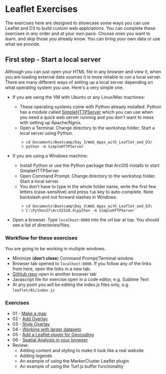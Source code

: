 # Leaflet Exercises
The exercises here are designed to showcase some ways you can use Leaflet and D3 to build custom web applciations. You can complete these exercises in any order and at your own pace. Choose ones you want to learn, and skip those you already know. You can bring your own data or use what we provide. 

## First step - Start a local server
Although you can just open your HTML file in any browser and view it, when you are loading external data sources it is more reliable to run a local server. There are many different ways of setting up a local server depending on what operating system you use. Here's a very simple one.

* If you are using the VM with Ubuntu or any Linux/Mac machines:
    - These operating systems come with Python already installed. Python has a module called [SimpleHTTPServer](http://www.pythonforbeginners.com/modules-in-python/how-to-use-simplehttpserver/) which you can use when you need a quick web server running and you don't want to mess with setting up Apache/Ngnix.
    - Open a Terminal. Change directory to the workshop folder. Start a local server using Python.
    ```
        > cd Documents/Bootcamp/Day_3/Web_Apps_with_Leaflet_and_D3/
        > python -m SimpleHTTPServer
    ```

* If you are using a Windows machine:
    - Install Python or use the Python package that ArcGIS installs to start SimpleHTTPServer
    - Open Command Prompt. Change directory to the workshop folder. Start a local server.
    - You don't have to type in the whole folder name, write the first few letters (case-sensitive) and press `Tab` key to auto-complete. Note backslash and not forward slashes in Windows.
    ```
        > cd Documents\Bootcamp\Day_3\Web_Apps_with_Leaflet_and_D3\
        > C:\Python27\ArcGIS10.4\python -m SimpleHTTPServer
    ```

* Open a browser. Type `localhost:8000` into the url bar at top. You should see a list of directories/files.

### Workflow for these exercises
You are going to be working in multiple windows.
* Minimize (__don't close__) Command Prompt/Terminal window
* Browser tab opened to `localhost:8000`. If you follow any of the links from here, open the links in a new tab.
* [GitHub repo](https://github.com/berkeley-gif/bootcamp/blob/master/Day_3/Web_Apps_with_Leaflet_and_D3/leaflet/README.md) open in another browser tab
* Javascript file for exercise open in a code editor, e.g. Sublime Text
* At any point you will be editing the index.js files only, e.g. `leaflet/01/index.js`

### Exercises
* 01 - [Make a map](./01/make_a_map.md)
* 02 - [Add Overlay](./02/add_overlay.md)
* 03 - [Style Overlay](./03/style_overlay.md)
* 04 - [Working with larger datasets](./04/working_with_larger_datasets.md)
* 05 - [Add a Leaflet plugin for Geocoding](./05/add_a_geocoder.md)
* 06 - [Spatial Analysis in your browser](./06/spatial_analysis_in_your_browser.md)
* Review:
    - Adding content and styling to make it look like a real website
    - Adding legends
    - An example of using the MarkerCluster Leaflet plugin
    - An example of using the Turf.js buffer functionality



